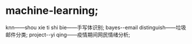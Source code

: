 # machine-learning;
knn——shou xie ti shi bie——手写体识别;
bayes--email distinguish——垃圾邮件分类;
project--yi qing——疫情期间网民情绪分析;
